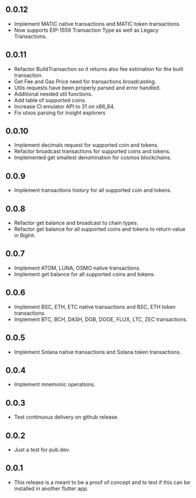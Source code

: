 ## 0.0.12
* Implement MATIC native transactions and MATIC token transactions.
* Now supports EIP-1559 Transaction Type as well as Legacy Transactions.
## 0.0.11
* Refactor BuildTransaction so it returns also fee estimation for the built transaction.
* Get Fee and Gas Price need for transactions broadcasting.
* Utils requests have been properly parsed and error handled.
* Additional needed util functions.
* Add table of supported coins.
* Increase CI emulator API to 31 on x86_64.
* Fix utxos parsing for insight explorers
## 0.0.10
* Implement decimals request for supported coin and tokens.
* Refactor broadcast transactions for supported coins and tokens.
* Implemented get smallest denomination for cosmos blockchains.
## 0.0.9
* Implement transactions history for all supported coin and tokens.
## 0.0.8
* Refactor get balance and broadcast to chain types.
* Refactor get balance for all supported coins and tokens to return value in
  BigInt.
## 0.0.7
* Implement ATOM, LUNA, OSMO native transactions.
* Implement get balance for all supported coins and tokens.
## 0.0.6
* Implement BSC, ETH, ETC native transactions and BSC, ETH token transactions.
* Implement BTC, BCH, DASH, DGB, DOGE, FLUX, LTC, ZEC transactions.
## 0.0.5
* Implement Solana native transactions and Solana token transactions.
## 0.0.4
* Implement mnemonic operations.
## 0.0.3
* Test continuous delivery on github release.
## 0.0.2
* Just a test for pub.dev.
## 0.0.1
* This release is a meant to be a proof of concept and to test if this can be
  installed in another flutter app.
